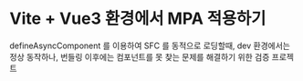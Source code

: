 # Vite + Vue3 환경에서 MPA 적용하기 

defineAsyncComponent 를 이용하여 SFC 를 동적으로 로딩할때,
dev 환경에서는 정상 동작하나, 번들링 이후에는 컴포넌트를 못 찾는 문제를 해결하기 위한 검증 프로젝트 